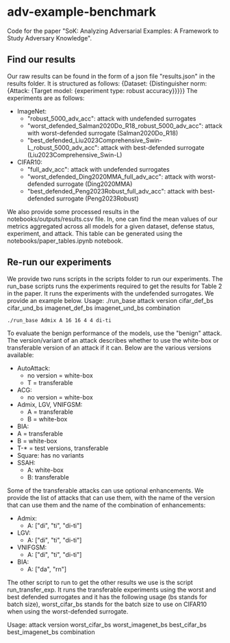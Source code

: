 # adv-example-benchmark
Code for the paper "SoK: Analyzing Adversarial Examples: A Framework to Study Adversary Knowledge".

## Find our results
Our raw results can be found in the form of a json file "results.json" in the results folder. It is structured as follows:
 {Dataset:
   {Distinguisher norm:
    {Attack:
      {Target model:
        {experiment type: robust accuracy}}}}}
The experiments are as follows:
- ImageNet:
  - "robust_5000_adv_acc": attack with undefended surrogates
  - "worst_defended_Salman2020Do_R18_robust_5000_adv_acc": attack with worst-defended surrogate (Salman2020Do_R18)
  - "best_defended_Liu2023Comprehensive_Swin-L_robust_5000_adv_acc": attack with best-defended surrogate (Liu2023Comprehensive_Swin-L)
- CIFAR10:
  - "full_adv_acc": attack with undefended surrogates
  - "worst_defended_Ding2020MMA_full_adv_acc": attack with worst-defended surrogate (Ding2020MMA)
  - "best_defended_Peng2023Robust_full_adv_acc": attack with best-defended surrogate (Peng2023Robust)

We also provide some processed results in the notebooks/outputs/results.csv file. In, one can find the mean values of our metrics aggregated across all models for a given dataset, defense status, experiment, and attack. This table can be generated using the notebooks/paper_tables.ipynb notebook.

## Re-run our experiments
We provide two runs scripts in the scripts folder to run our experiments. The run_base scripts runs the experiments required to get the results for Table 2 in the paper. It runs the experiments with the undefended surrogates. We provide an example below.
Usage: ./run_base attack version cifar_def_bs cifar_und_bs imagenet_def_bs imagenet_und_bs combination

<code>./run_base Admix A 16 16 4 4 di-ti</code>

To evaluate the benign performance of the models, use the "benign" attack.
The version/variant of an attack describes whether to use the white-box or transferable version of an attack if it can. Below are the various versions available:
- AutoAttack:
  - no version = white-box
  - T = transferable
- ACG:
  - no version = white-box
- Admix, LGV, VNIFGSM:
  - A = transferable
  - B = white-box
-  BIA:
  - A = transferable
  - B = white-box
  - T-* = test versions, transferable
- Square: has no variants
- SSAH:
  - A: white-box
  - B: transferable
 
Some of the transferable attacks can use optional enhancements. We provide the list of attacks that can use them, with the name of the version that can use them and the name of the combination of enhancements:

- Admix:
  - A: ["di", "ti", "di-ti"]
- LGV:
  - A: ["di", "ti", "di-ti"]
- VNIFGSM:
    - A: ["di", "ti", "di-ti"]
- BIA:
  - A: ["da", "rn"]

The other script to run to get the other results we use is the script run_transfer_exp. It runs the transferable experiments using the worst and best defended surrogates and it has the following usage (bs stands for batch size), worst_cifar_bs stands for the batch size to use on CIFAR10 when using the worst-defended surrogate.

Usage: attack version worst_cifar_bs worst_imagenet_bs best_cifar_bs best_imagenet_bs combination


